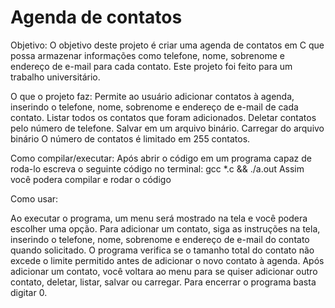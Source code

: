 # Agenda de contatos

Objetivo:
O objetivo deste projeto é criar uma agenda de contatos em C que possa armazenar informações como telefone, nome, sobrenome e endereço de e-mail para cada contato.
Este projeto foi feito para um trabalho universitário.

O que o projeto faz:
Permite ao usuário adicionar contatos à agenda, inserindo o telefone, nome, sobrenome e endereço de e-mail de cada contato.
Listar todos os contatos que foram adicionados.
Deletar contatos pelo número de telefone.
Salvar em um arquivo binário.
Carregar do arquivo binário
O número de contatos é limitado em 255 contatos.

Como compilar/executar:
Após abrir o código em um programa capaz de roda-lo escreva o seguinte código no terminal:
gcc *.c && ./a.out
Assim você podera compilar e rodar o código

Como usar:

Ao executar o programa, um menu será mostrado na tela e você podera escolher uma opção.
Para adicionar um contato, siga as instruções na tela, inserindo o telefone, nome, sobrenome e endereço de e-mail do contato quando solicitado.
O programa verifica se o tamanho total do contato não excede o limite permitido antes de adicionar o novo contato à agenda.
Após adicionar um contato, você voltara ao menu para se quiser adicionar outro contato, deletar, listar, salvar ou carregar.
Para encerrar o programa basta digitar 0.
